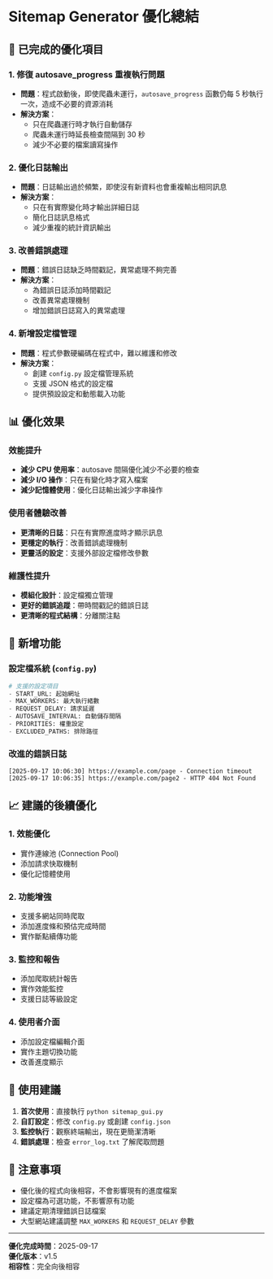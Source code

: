 # Sitemap Generator 優化總結

## 🚀 已完成的優化項目

### 1. **修復 autosave_progress 重複執行問題**
- **問題**：程式啟動後，即使爬蟲未運行，`autosave_progress` 函數仍每 5 秒執行一次，造成不必要的資源消耗
- **解決方案**：
  - 只在爬蟲運行時才執行自動儲存
  - 爬蟲未運行時延長檢查間隔到 30 秒
  - 減少不必要的檔案讀寫操作

### 2. **優化日誌輸出**
- **問題**：日誌輸出過於頻繁，即使沒有新資料也會重複輸出相同訊息
- **解決方案**：
  - 只在有實際變化時才輸出詳細日誌
  - 簡化日誌訊息格式
  - 減少重複的統計資訊輸出

### 3. **改善錯誤處理**
- **問題**：錯誤日誌缺乏時間戳記，異常處理不夠完善
- **解決方案**：
  - 為錯誤日誌添加時間戳記
  - 改善異常處理機制
  - 增加錯誤日誌寫入的異常處理

### 4. **新增設定檔管理**
- **問題**：程式參數硬編碼在程式中，難以維護和修改
- **解決方案**：
  - 創建 `config.py` 設定檔管理系統
  - 支援 JSON 格式的設定檔
  - 提供預設設定和動態載入功能

## 📊 優化效果

### 效能提升
- **減少 CPU 使用率**：autosave 間隔優化減少不必要的檢查
- **減少 I/O 操作**：只在有變化時才寫入檔案
- **減少記憶體使用**：優化日誌輸出減少字串操作

### 使用者體驗改善
- **更清晰的日誌**：只在有實際進度時才顯示訊息
- **更穩定的執行**：改善錯誤處理機制
- **更靈活的設定**：支援外部設定檔修改參數

### 維護性提升
- **模組化設計**：設定檔獨立管理
- **更好的錯誤追蹤**：帶時間戳記的錯誤日誌
- **更清晰的程式結構**：分離關注點

## 🔧 新增功能

### 設定檔系統 (`config.py`)
```python
# 支援的設定項目
- START_URL: 起始網址
- MAX_WORKERS: 最大執行緒數
- REQUEST_DELAY: 請求延遲
- AUTOSAVE_INTERVAL: 自動儲存間隔
- PRIORITIES: 權重設定
- EXCLUDED_PATHS: 排除路徑
```

### 改進的錯誤日誌
```
[2025-09-17 10:06:30] https://example.com/page - Connection timeout
[2025-09-17 10:06:35] https://example.com/page2 - HTTP 404 Not Found
```

## 📈 建議的後續優化

### 1. **效能優化**
- 實作連線池 (Connection Pool)
- 添加請求快取機制
- 優化記憶體使用

### 2. **功能增強**
- 支援多網站同時爬取
- 添加進度條和預估完成時間
- 實作斷點續傳功能

### 3. **監控和報告**
- 添加爬取統計報告
- 實作效能監控
- 支援日誌等級設定

### 4. **使用者介面**
- 添加設定檔編輯介面
- 實作主題切換功能
- 改善進度顯示

## 🎯 使用建議

1. **首次使用**：直接執行 `python sitemap_gui.py`
2. **自訂設定**：修改 `config.py` 或創建 `config.json`
3. **監控執行**：觀察終端輸出，現在更簡潔清晰
4. **錯誤處理**：檢查 `error_log.txt` 了解爬取問題

## 📝 注意事項

- 優化後的程式向後相容，不會影響現有的進度檔案
- 設定檔為可選功能，不影響原有功能
- 建議定期清理錯誤日誌檔案
- 大型網站建議調整 `MAX_WORKERS` 和 `REQUEST_DELAY` 參數

---

**優化完成時間**：2025-09-17  
**優化版本**：v1.5  
**相容性**：完全向後相容
